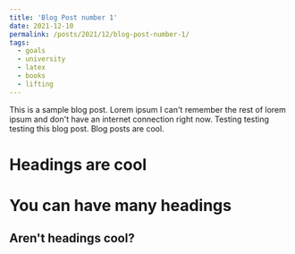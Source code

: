 ```yaml
---
title: 'Blog Post number 1'
date: 2021-12-10
permalink: /posts/2021/12/blog-post-number-1/
tags:
  - goals
  - university
  - latex
  - books
  - lifting
---
```


This is a sample blog post. Lorem ipsum I can't remember the rest of lorem ipsum and don't have an internet connection right now. Testing testing testing this blog post. Blog posts are cool.

Headings are cool
======

You can have many headings
======

Aren't headings cool?
------
